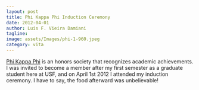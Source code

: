 ```yaml
---
layout: post
title: Phi Kappa Phi Induction Ceremony
date: 2012-04-01
author: Luis F. Vieira Damiani
tagline:
image: assets/Images/phi-1-960.jpeg
category: vita
---
```


[Phi Kappa Phi](http://www.phikappaphi.org) is an honors society that recognizes academic achievements. I was invited to become a member after my first semester as a graduate student here at USF, and on April 1st 2012 I attended my induction ceremony. I have to say, the food afterward was unbelievable!

<div class="box alt">
	<div class="row uniform">
		<div class="4u"><span class="image fit"><img src="{{ site.baseurl }}/assets/Images/phi-2-640.jpeg" alt="" /></span></div>
		<div class="4u"><span class="image fit"><img src="{{ site.baseurl }}/assets/Images/phi-3-640.jpeg" alt="" /></span></div>
		<div class="4u$"><span class="image fit"><img src="{{ site.baseurl }}/assets/Images/phi-4-640.jpeg" alt="" /></span></div>
	</div>
</div>